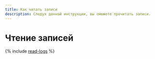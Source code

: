 ```yaml
---
title: Как читать записи
description: Следуя данной инструкции, вы сможете прочитать записи.
---
```


# Чтение записей

{% include [read-logs](../../_includes/logging/read-logs.md) %}
